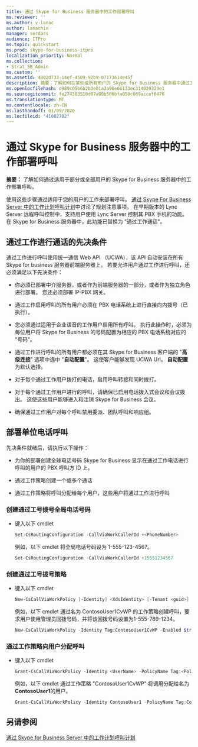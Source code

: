 ```yaml
---
title: 通过 Skype for Business 服务器中的工作部署呼叫
ms.reviewer: ''
ms.author: v-lanac
author: lanachin
manager: serdars
audience: ITPro
ms.topic: quickstart
ms.prod: skype-for-business-itpro
localization_priority: Normal
ms.collection:
- Strat_SB_Admin
ms.custom: ''
ms.assetid: 4802d733-14ef-4509-92b9-07173614e45f
description: 摘要：了解如何在某些或所有用户的 Skype for Business 服务器中通过工作部署呼叫。
ms.openlocfilehash: d989c05b6b2b3e01a3a96e66133ec314029329e1
ms.sourcegitcommit: fe274303510d07a90b506bfa050c669accef0476
ms.translationtype: MT
ms.contentlocale: zh-CN
ms.lasthandoff: 01/09/2020
ms.locfileid: "41002702"
---
```

# <a name="deploy-call-via-work-in-skype-for-business-server"></a>通过 Skype for Business 服务器中的工作部署呼叫
 
**摘要：** 了解如何通过适用于部分或全部用户的 Skype for Business 服务器中的工作部署呼叫。
  
使用这些步骤通过适用于您的用户的工作来部署呼叫。 [通过 Skype For Business Server 中的工作计划呼叫计划](../plan-your-deployment/enterprise-voice-solution/call-via-work.md)中讨论了规划注意事项。 在早期版本的 Lync Server 远程呼叫控制中，支持用户使用 Lync Server 控制其 PBX 手机的功能。 在 Skype for Business 服务器中，此功能已替换为 "通过工作通话"。 
  
## <a name="prerequisites-for-call-via-work"></a>通过工作进行通话的先决条件

通过工作进行呼叫使用统一通信 Web API （UCWA），该 API 自动安装在所有 Skype for business 服务器前端服务器上。 若要允许用户通过工作进行呼叫，还必须满足以下先决条件： 
  
- 你必须已部署中介服务器，或者作为前端服务器的一部分，或者作为独立角色进行部署。 您还必须部署 IP-PBX 网关。
    
- 通过工作启用呼叫的所有用户必须在 PBX 电话系统上进行直接向内拨号（已执行）。 
    
- 您必须通过适用于企业语音的工作用户启用所有呼叫。 执行此操作时，必须为每位用户将 Skype for Business 的号码配置为相应的 PBX 电话系统对应的 "号码"。 
    
- 通过工作进行呼叫的所有用户都必须在其 Skype for Business 客户端的 "**高级连接**" 选项中选中 "**自动配置**"。 这使客户能够发现 UCWA Url。 **自动配置**为默认选择。
    
- 对于每个通过工作用户拨打的电话，启用呼叫转接和同时拨打。 
    
- 对于每个通过工作用户进行的呼叫，请确保已启用电话拨入式会议和会议拨出。 这使这些用户能够进入和注销 Skype for Business 会议。
    
- 确保通过工作用户对每个呼叫禁用委派、团队呼叫和响应组。
    
## <a name="deploy-call-via-work"></a>部署单位电话呼叫

先决条件就绪后，请执行以下操作：
  
- 为你的部署创建全球电话号码 Skype for Business 显示在通过工作电话进行呼叫的用户的 PBX 呼叫方 ID 上。 
    
- 通过工作策略创建一个或多个通话
    
- 通过工作策略将呼叫分配给每个用户，这些用户将通过工作进行呼叫
    
### <a name="create-the-call-via-work-global-phone-number"></a>创建通过工号拨号全局电话号码

- 键入以下 cmdlet
    
  ```powershell
  Set-CsRoutingConfiguration -CallViaWorkCallerId +<PhoneNumber>
  ```

    例如，以下 cmdlet 将全局电话号码设为 1-555-123-4567。
    
  ```powershell
  Set-CsRoutingConfiguration -CallViaWorkCallerId +15551234567
  ```

### <a name="create-a-call-via-work-policy"></a>创建通过工号拨号策略

- 键入以下 cmdlet
    
  ```powershell
  New-CsCallViaWorkPolicy [-Identity] <XdsIdentity> [-Tenant <guid>] [-Enabled <bool>] [-UseAdminCallbackNumber  <bool>] [-AdminCallbackNumber <string>] [-InMemory] [-Force] [-WhatIf] [-Confirm]  [<CommonParameters>]
  ```

    例如，以下 cmdlet 通过名为 ContosoUser1CvWP 的工作策略创建呼叫，要求用户使用管理员回拨号码，并将该回拨号码设置为1-555-789-1234。
    
  ```powershell
  New-CsCallViaWorkPolicy -Identity Tag:ContosoUser1CvWP -Enabled $true -UseAdminCallbackNumber $true -AdminCallbackNumber +15557891234
  ```

### <a name="assign-a-call-via-work-policy-to-a-user"></a>通过工作策略向用户分配呼叫

- 键入以下 cmdlet
    
  ```powershell
  Grant-CsCallViaWorkPolicy -Identity <UserName> -PolicyName Tag:<PolicyName>
  ```

    例如，以下 cmdlet 通过工作策略 "ContosoUser1CvWP" 将调用分配给名为**ContosoUser1**的用户。
    
  ```powershell
  Grant-CsCallViaWorkPolicy -Identity ContosoUser1 -PolicyName Tag:ContosoUser1CvWP
  ```

## <a name="see-also"></a>另请参阅

[通过 Skype for Business Server 中的工作计划呼叫计划](../plan-your-deployment/enterprise-voice-solution/call-via-work.md)

